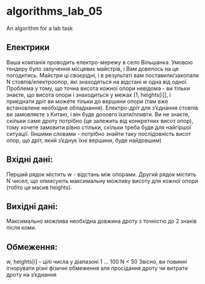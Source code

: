 # algorithms_lab_05
An algorithm for a lab task

## Електрики
Ваша компанія проводить електро-мережу в село Вільшанка. Умовою тендеру було
залучення місцевих майстрів, і Вам довелось на це погодитись. Майстри ці своєрідні, і
в результаті вам поставили/закопали N стовпів/електроопор, які знаходяться на
відстані w одна від одної. Проблема у тому, що точна висота кожної опори невідома -
ви тільки знаєте, що висота опори i знаходиться у межах [1, heights[i]], і приєднати
дріт ви можете тільки до вершини опори (там вже встановлене необхідне обладнання).
Електро-дріт для з’єднання стовпів ви замовляєте з Китаю, і він буде дооовго
їхати/пливти. Ви не знаєте, скільки саме дроту потрібно (це залежить від конкретних
висот опор), тому хочете замовити рівно стільки, скільки треба буде для найгіршої
ситуації.
(Іншими словами - потрібно знайти таку послідовність висот опор, що дріт, який з’єднує
їхні вершини, буде найдовшим)

## Вхідні дані:
Перший рядок містить w - відстань між опорами. Другий рядок містить N чисел,
що опиисують максимальну можливу висоту для кожної опори (тобто це масив
heights).

## Вихідні дані:
Максимально можлива необхідна довжина дроту з точністю до 2 знаків після
коми.

## Обмеження:
w, heights[i] - цілі числа у діапазоні 1 … 100
N &lt; 50
Звісно, ви повинні ігнорувати різні фізичні обмеження аля просідання дроту чи
витрати дроту на з’єднання
